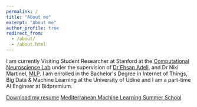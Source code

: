 ```yaml
---
permalink: /
title: "About me"
excerpt: "About me"
author_profile: true
redirect_from:
  - /about/
  - /about.html
---
```


I am currently Visiting Student Researcher at Stanford at the [Computational Neuroscience Lab](http://cnslab.stanford.edu/) under the supervision of [Dr Ehsan Adeli](https://stanford.edu/~eadeli/), and Dr Niki Martinel, [MLP](https://machinelearning.uniud.it/).
I am enrolled in the Bachelor's Degree in Internet of Things, Big Data & Machine Learning at the University of Udine and I am a part-time AI Engineer at Bidpremium.

[Download my resume](http://kouatemuhamed.github.io/files/MuhamedKouateResume2020.pdf)
[Mediterranean Machine Learning Summer School](http://kouatemuhamed.github.io/files/certificatedm.pdf)
